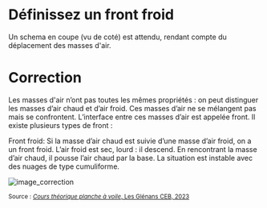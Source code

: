 ﻿# Définissez un front froid
  Un schema en coupe (vu de coté) est attendu, rendant compte du déplacement des masses d'air.

# Correction

Les masses d'air n’ont pas toutes les mêmes propriétés : on peut distinguer les masses d’air chaud et d’air froid. Ces masses d’air ne se mélangent pas mais se confrontent. L’interface entre ces masses d’air est appelée front.
 Il existe plusieurs types de front :

Front froid: Si la masse d’air chaud est suivie d’une masse d’air froid, on a un front froid. L’air froid est sec, lourd : il descend. En rencontrant la masse d’air chaud, il pousse l’air chaud par la base.  La situation est instable avec des nuages de type cumuliforme. 


![image_correction](./images/front_froid_schema.png)

<small>Source : [*Cours théorique planche à voile*, Les Glénans CEB, 2023](https://encadrementbenevole.glenans.asso.fr/wp-content/uploads/2023/07/Cours-theorique-PAV-Version-1.pdf) </small>